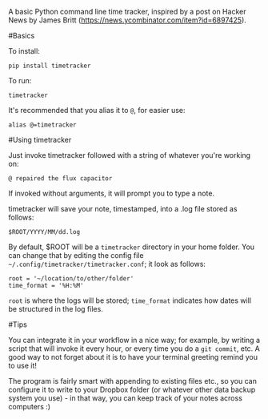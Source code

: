 A basic Python command line time tracker, inspired by a post on Hacker News by James Britt (https://news.ycombinator.com/item?id=6897425).

#Basics

To install:

`pip install timetracker`

To run:

`timetracker`

It's recommended that you alias it to `@`, for easier use:

`alias @=timetracker`

#Using timetracker

Just invoke timetracker followed with a string of whatever you're working on:

`@ repaired the flux capacitor`

If invoked without arguments, it will prompt you to type a note.

timetracker will save your note, timestamped, into a .log file stored as follows:

`$ROOT/YYYY/MM/dd.log`

By default, $ROOT will be a `timetracker` directory in your home folder.
You can change that by editing the config file `~/.config/timetracker/timetracker.conf`; it look as follows:

````
root = '~/location/to/other/folder'
time_format = '%H:%M'
`````

`root` is where the logs will be stored; `time_format` indicates how dates will be structured in the log files.

#Tips

You can integrate it in your workflow in a nice way; for example, by writing a script that will invoke it every hour, or every time you do a `git commit`, etc.
A good way to not forget about it is to have your terminal greeting remind you to use it!

The program is fairly smart with appending to existing files etc., so you can configure it to write to your Dropbox folder (or whatever other data backup system you use) - in that way, you can keep track of your notes across computers :)
